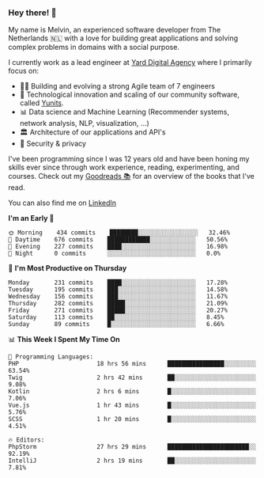 ### Hey there! 👋

My name is Melvin, an experienced software developer from The Netherlands 🇳🇱 with a love for building great applications and solving complex problems in domains with a social purpose. 

I currently work as a lead engineer at [Yard Digital Agency](https://github.com/yardinternet) where I primarily focus on:

* 👏🏼 Building and evolving a strong Agile team of 7 engineers
* 🚀 Technological innovation and scaling of our community software, called [Yunits](https://www.yunits.com/).
* 📊 Data science and Machine Learning (Recommender systems, network analysis, NLP, visualization, ...)
* 🏛 Architecture of our applications and API's
* 🔐 Security & privacy

I've been programming since I was 12 years old and have been honing my skills ever since through work experience, reading, experimenting, and courses.
Check out my [Goodreads 📚](https://goodreads.com/melvinkoopmans) for an overview of the books that I've read. 

You can also find me on [LinkedIn](https://www.linkedin.com/in/melvinkoopmans)

<!--START_SECTION:waka-->
**I'm an Early 🐤** 

```text
🌞 Morning    434 commits    ████████░░░░░░░░░░░░░░░░░   32.46% 
🌆 Daytime    676 commits    ████████████░░░░░░░░░░░░░   50.56% 
🌃 Evening    227 commits    ████░░░░░░░░░░░░░░░░░░░░░   16.98% 
🌙 Night      0 commits      ░░░░░░░░░░░░░░░░░░░░░░░░░   0.0%

```
📅 **I'm Most Productive on Thursday** 

```text
Monday       231 commits    ████░░░░░░░░░░░░░░░░░░░░░   17.28% 
Tuesday      195 commits    ███░░░░░░░░░░░░░░░░░░░░░░   14.58% 
Wednesday    156 commits    ███░░░░░░░░░░░░░░░░░░░░░░   11.67% 
Thursday     282 commits    █████░░░░░░░░░░░░░░░░░░░░   21.09% 
Friday       271 commits    █████░░░░░░░░░░░░░░░░░░░░   20.27% 
Saturday     113 commits    ██░░░░░░░░░░░░░░░░░░░░░░░   8.45% 
Sunday       89 commits     █░░░░░░░░░░░░░░░░░░░░░░░░   6.66%

```


📊 **This Week I Spent My Time On** 

```text
💬 Programming Languages: 
PHP                      18 hrs 56 mins      ████████████████░░░░░░░░░   63.54% 
Twig                     2 hrs 42 mins       ██░░░░░░░░░░░░░░░░░░░░░░░   9.08% 
Kotlin                   2 hrs 6 mins        █░░░░░░░░░░░░░░░░░░░░░░░░   7.06% 
Vue.js                   1 hr 43 mins        █░░░░░░░░░░░░░░░░░░░░░░░░   5.76% 
SCSS                     1 hr 20 mins        █░░░░░░░░░░░░░░░░░░░░░░░░   4.51%

🔥 Editors: 
PhpStorm                 27 hrs 29 mins      ███████████████████████░░   92.19% 
IntelliJ                 2 hrs 19 mins       ██░░░░░░░░░░░░░░░░░░░░░░░   7.81%

```


<!--END_SECTION:waka-->
